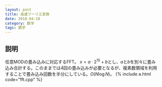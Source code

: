 ```yaml
---
layout: post
title: 高速フーリエ変換
date: 2018-04-28
category: 数学
tags: 数学
---
```


## 説明
任意MODの畳み込みに対応するFFT。
$x = a \cdot 2^{15} + b$とし、$a$と$b$を別々に畳み込み合計する。このままでは4回の畳み込みが必要となるが、複素数領域を利用することで畳み込み回数を半分にしている。$O(N \log N)$。
{% include a.html code="fft.cpp" %}